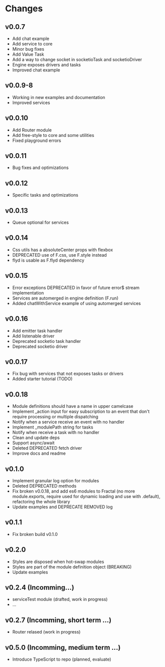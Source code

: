 # Changes

## v0.0.7

- Add chat example
- Add service to core
- Minor bug fixes
- Add Value Task
- Add a way to change socket in socketioTask and socketioDriver
- Engine exposes drivers and tasks
- Improved chat example

## v0.0.9-8

- Working in new examples and documentation
- Improved services

## v0.0.10

- Add Router module
- Add free-style to core and some utilities
- Fixed playground errors

## v0.0.11

- Bug fixes and optimizations

## v0.0.12

- Specific tasks and optimizations

## v0.0.13

- Queue optional for services

## v0.0.14

- Css utils has a absoluteCenter props with flexbox
- DEPRECATED use of F.css, use F.style instead
- flyd is usable as F.flyd dependency

## v0.0.15

- Error exceptions DEPRECATED in favor of future error$ stream implementation
- Services are automerged in engine definition (F.run)
- Added chatWithService example of using automerged services

## v0.0.16

- Add emitter task handler
- Add listenable driver
- Deprecated socketio task handler
- Deprecated socketio driver

## v0.0.17

- Fix bug with services that not exposes tasks or drivers
- Added starter tutorial (TODO)

## v0.0.18

- Module definitions should have a name in upper camelcase
- Implement _action input for easy subscription to an event that don't require processing or multiple dispatching
- Notify when a service receive an event with no handler
- Implement _modulePath string for tasks
- Notify when receive a task with no handler
- Clean and update deps
- Support async/await
- Deleted DEPRECATED fetch driver
- Improve docs and readme

## v0.1.0

- Implement granular log option for modules
- Deleted DEPRECATED methods
- Fix broken v0.0.18, and add es6 modules to Fractal (no more module.exports, require used for dynamic loading and use with .default), refactoring the whole library
- Update examples and DEPRECATE REMOVED log

## v0.1.1

- Fix broken build v0.1.0

## v0.2.0

- Styles are disposed when hot-swap modules
- Styles are part of the module definition object (BREAKING)
- Update examples

## v0.2.4 (Incomming...)

- serviceTest module (drafted, work in progress)
- ...

## v0.2.7 (Incomming, short term ...)

- Router relased (work in progress)

## v0.5.0 (Incomming, medium term ...)

- Introduce TypeScript to repo (planned, evaluate)
